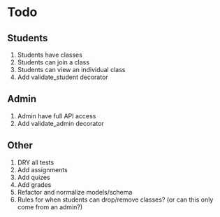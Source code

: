 # Todo

## Students

1. Students have classes
1. Students can join a class
1. Students can view an individual class
1. Add validate_student decorator

## Admin

1. Admin have full API access
1. Add validate_admin decorator

## Other

1. DRY all tests
1. Add assignments
1. Add quizes
1. Add grades
1. Refactor and normalize models/schema
1. Rules for when students can drop/remove classes? (or can this only come from an admin?)
